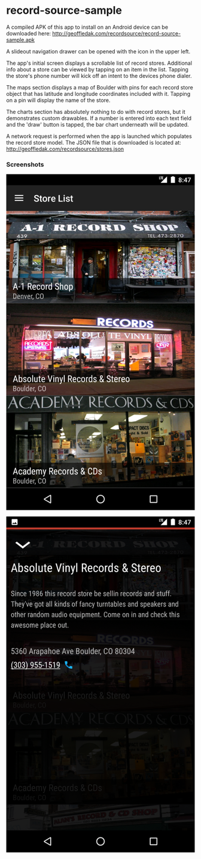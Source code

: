# record-source-sample

A compiled APK of this app to install on an Android device can be downloaded here:
http://geoffledak.com/recordsource/record-source-sample.apk

A slideout navigation drawer can be opened with the icon in the upper left.

The app's initial screen displays a scrollable list of record stores. Additional info about a store can be viewed by tapping on an item in the list. Tapping the store's phone number will kick off an intent to the devices phone dialer.

The maps section displays a map of Boulder with pins for each record store object that has latitude and longitude coordinates included with it. Tapping on a pin will display the name of the store.

The charts section has absolutely nothing to do with record stores, but it demonstrates custom drawables. If a number is entered into each text field and the 'draw' button is tapped, the bar chart underneath will be updated.

A network request is performed when the app is launched which populates the record store model. The JSON file that is downloaded is located at:
http://geoffledak.com/recordsource/stores.json

### Screenshots

![Store list](/screenshots/store-list.png "Store list")

![Store info](/screenshots/store-info.png "Store info")